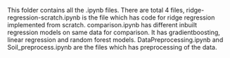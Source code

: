 This folder contains all the .ipynb files.
There are total 4 files, ridge-regression-scratch.ipynb is the file which has code for ridge regression implemented from scratch.
comparison.ipynb has different inbuilt regression models on same data for comparison. It has gradientboosting, linear regression and random forest models.
DataPreprocessing.ipynb and Soil_preprocess.ipynb are the files which has preprocessing of the data.

